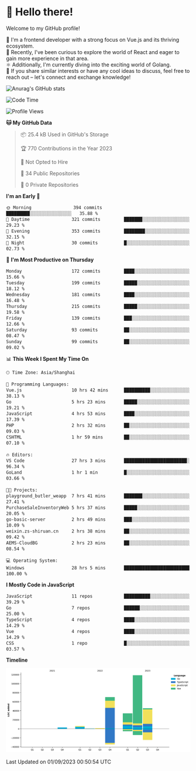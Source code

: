 # 👋 Hello there!

Welcome to my GitHub profile!

🤑 I'm a frontend developer with a strong focus on Vue.js and its thriving ecosystem.    
🌱 Recently, I've been curious to explore the world of React and eager to gain more experience in that area.   
⚛️ Additionally, I'm currently diving into the exciting world of Golang.   
🚀 If you share similar interests or have any cool ideas to discuss, feel free to reach out – let's connect and exchange knowledge!    

![Anurag's GitHub stats](https://github-readme-stats.vercel.app/api?username=huangyul&show_icons=true&&title_color=fff&icon_color=79ff97&text_color=9f9f9f&bg_color=151515&count_private=true)

<!--START_SECTION:waka-->
![Code Time](http://img.shields.io/badge/Code%20Time-416%20hrs%2025%20mins-blue)

![Profile Views](http://img.shields.io/badge/Profile%20Views-0-blue)

**🐱 My GitHub Data** 

> 📦 25.4 kB Used in GitHub's Storage 
 > 
> 🏆 770 Contributions in the Year 2023
 > 
> 🚫 Not Opted to Hire
 > 
> 📜 34 Public Repositories 
 > 
> 🔑 0 Private Repositories 
 > 
**I'm an Early 🐤** 

```text
🌞 Morning                394 commits         █████████░░░░░░░░░░░░░░░░   35.88 % 
🌆 Daytime                321 commits         ███████░░░░░░░░░░░░░░░░░░   29.23 % 
🌃 Evening                353 commits         ████████░░░░░░░░░░░░░░░░░   32.15 % 
🌙 Night                  30 commits          █░░░░░░░░░░░░░░░░░░░░░░░░   02.73 % 
```
📅 **I'm Most Productive on Thursday** 

```text
Monday                   172 commits         ████░░░░░░░░░░░░░░░░░░░░░   15.66 % 
Tuesday                  199 commits         █████░░░░░░░░░░░░░░░░░░░░   18.12 % 
Wednesday                181 commits         ████░░░░░░░░░░░░░░░░░░░░░   16.48 % 
Thursday                 215 commits         █████░░░░░░░░░░░░░░░░░░░░   19.58 % 
Friday                   139 commits         ███░░░░░░░░░░░░░░░░░░░░░░   12.66 % 
Saturday                 93 commits          ██░░░░░░░░░░░░░░░░░░░░░░░   08.47 % 
Sunday                   99 commits          ██░░░░░░░░░░░░░░░░░░░░░░░   09.02 % 
```


📊 **This Week I Spent My Time On** 

```text
🕑︎ Time Zone: Asia/Shanghai

💬 Programming Languages: 
Vue.js                   10 hrs 42 mins      ██████████░░░░░░░░░░░░░░░   38.13 % 
Go                       5 hrs 23 mins       █████░░░░░░░░░░░░░░░░░░░░   19.21 % 
JavaScript               4 hrs 53 mins       ████░░░░░░░░░░░░░░░░░░░░░   17.39 % 
PHP                      2 hrs 32 mins       ██░░░░░░░░░░░░░░░░░░░░░░░   09.03 % 
CSHTML                   1 hr 59 mins        ██░░░░░░░░░░░░░░░░░░░░░░░   07.10 % 

🔥 Editors: 
VS Code                  27 hrs 3 mins       ████████████████████████░   96.34 % 
GoLand                   1 hr 1 min          █░░░░░░░░░░░░░░░░░░░░░░░░   03.66 % 

🐱‍💻 Projects: 
playground_butler_weapp  7 hrs 41 mins       ███████░░░░░░░░░░░░░░░░░░   27.41 % 
PurchaseSaleInventoryWeb 5 hrs 37 mins       █████░░░░░░░░░░░░░░░░░░░░   20.05 % 
go-basic-server          2 hrs 49 mins       ███░░░░░░░░░░░░░░░░░░░░░░   10.09 % 
weixin.zs-shiruan.cn     2 hrs 38 mins       ██░░░░░░░░░░░░░░░░░░░░░░░   09.42 % 
AEMS-CloudBG             2 hrs 23 mins       ██░░░░░░░░░░░░░░░░░░░░░░░   08.54 % 

💻 Operating System: 
Windows                  28 hrs 5 mins       █████████████████████████   100.00 % 
```

**I Mostly Code in JavaScript** 

```text
JavaScript               11 repos            ██████████░░░░░░░░░░░░░░░   39.29 % 
Go                       7 repos             ██████░░░░░░░░░░░░░░░░░░░   25.00 % 
TypeScript               4 repos             ████░░░░░░░░░░░░░░░░░░░░░   14.29 % 
Vue                      4 repos             ████░░░░░░░░░░░░░░░░░░░░░   14.29 % 
CSS                      1 repo              █░░░░░░░░░░░░░░░░░░░░░░░░   03.57 % 
```



**Timeline**

![Lines of Code chart](https://raw.githubusercontent.com/huangyul/huangyul/main/assets/bar_graph.png)


 Last Updated on 01/09/2023 00:50:54 UTC
<!--END_SECTION:waka-->
